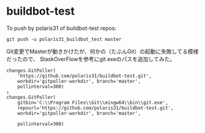 # buildbot-test

To push by polaris31 of buildbot-test repos:

    git push -u polaris31_buildbot_test master

Git変更でMasterが動きかけたが、何かの（たぶんGit）の起動に失敗してる模様だったので、
StaskOverFlowを参考にgit.exeのパスを追加してみた。

    changes.GitPoller(
        'https://github.com/polaris31/buildbot-test.git',
        workdir='gitpoller-workdir', branch='master',
        pollinterval=300)
    ↓
    changes.GitPoller(
        gitbin='C:\\Program Files\\Git\\mingw64\\bin\\git.exe',
        repourl='https://github.com/polaris31/buildbot-test.git',
        workdir='gitpoller-workdir', branch='master',
        
        pollinterval=300)